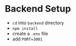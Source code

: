 
# Backend Setup
- `cd` into `backend` directory
- `npm install`
- create a `.env` file
- add `PORT=3001`